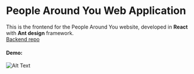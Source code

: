 # People Around You Web Application

This is the frontend for the People Around You website, developed in **React** with **Ant design** framework. <br>
[Backend repo](https://github.com/jylu2020/PeopleAroundYouBackend) <br>

#### Demo:<br>
![Alt Text](demo.gif) 

